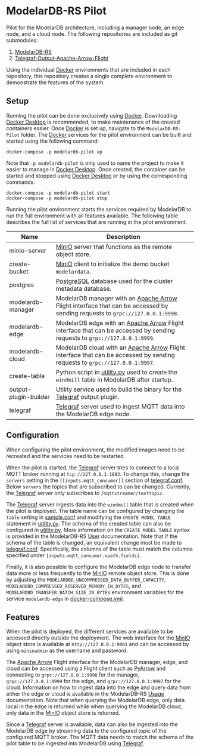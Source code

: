 # ModelarDB-RS Pilot
Pilot for the ModelarDB architecture, including a manager node, an edge node, and a cloud node. The following 
repositories are included as git submodules:

1. [ModelarDB-RS](https://github.com/ModelarData/ModelarDB-RS)
2. [Telegraf-Output-Apache-Arrow-Flight](https://github.com/ModelarData/Telegraf-Output-Apache-Arrow-Flight)

Using the individual [Docker](https://www.docker.com/) environments that are included in each repository, this
repository creates a single complete environment to demonstrate the features of the system.

## Setup
Running the pilot can be done exclusively using [Docker](https://docs.docker.com/). Downloading
[Docker Desktop](https://docs.docker.com/desktop/) is recommended, to make maintenance of the created containers easier.
Once [Docker](https://docs.docker.com/) is set up, navigate to the `ModelarDB-RS-Pilot` folder. The
[Docker](https://docs.docker.com/) services for the pilot environment can be built and started using the following command:

```console
docker-compose -p modelardb-pilot up
```

Note that `-p modelardb-pilot` is only used to name the project to make it easier to manage in
[Docker Desktop](https://docs.docker.com/desktop/). Once created, the container can be started and stopped using
[Docker Desktop](https://docs.docker.com/desktop/) or by using the corresponding commands:

```console
docker-compose -p modelardb-pilot start
docker-compose -p modelardb-pilot stop
```

Running the pilot environment starts the services required by ModelarDB to run the full environment with all features 
available. The following table describes the full list of services that are running in the pilot environment.

| **Name**              | **Description**                                                                                                                                          |
|-----------------------|----------------------------------------------------------------------------------------------------------------------------------------------------------|
| minio-server          | [MinIO](https://min.io/) server that functions as the remote object store.                                                                               |
| create-bucket         | [MinIO](https://min.io/) client to initialize the demo bucket `modelardata`.                                                                             |
| postgres              | [PostgreSQL](https://www.postgresql.org/) database used for the cluster metadata database.                                                               |
| modelardb-manager     | ModelarDB manager with an [Apache Arrow](https://arrow.apache.org) Flight interface that can be accessed by sending requests to `grpc://127.0.0.1:9998`. |
| modelardb-edge        | ModelarDB edge with an [Apache Arrow](https://arrow.apache.org) Flight interface that can be accessed by sending requests to `grpc://127.0.0.1:9999`.    |
| modelardb-cloud       | ModelarDB cloud with an [Apache Arrow](https://arrow.apache.org) Flight interface that can be accessed by sending requests to `grpc://127.0.0.1:9997`.   |
| create-table          | Python script in [utility.py](utility.py) used to create the `windmill` table in ModelarDB after startup.                                                |
| output-plugin-builder | Utility service used to build the binary for the [Telegraf](https://www.influxdata.com/time-series-platform/telegraf) output plugin.                     |
| telegraf              | [Telegraf](https://www.influxdata.com/time-series-platform/telegraf) server used to ingest MQTT data into the ModelarDB edge node.                       |

## Configuration
When configuring the pilot environment, the modified images need to be recreated and the services need to be restarted.

When the pilot is started, the [Telegraf](https://www.influxdata.com/time-series-platform/telegraf) server tries to 
connect to a local MQTT broker running at `tcp://127.0.0.1:1883`. To change this, change the `servers` setting in the
`[[inputs.mqtt_consumer]]` section of [telegraf.conf](telegraf/telegraf.conf). Below `servers` the topics that are 
subscribed to can be changed. Currently, the [Telegraf](https://www.influxdata.com/time-series-platform/telegraf) server
only subscribes to `/mqttstreamer/testtopic`.

The [Telegraf](https://www.influxdata.com/time-series-platform/telegraf) server ingests data into the 
`windmill` table that is created when the pilot is deployed. The table name can be configured by changing the `table` 
setting in [sample.conf](telegraf/sample.conf) and modifying the `CREATE MODEL TABLE` statement in [utility.py](utility.py). 
The schema of the created table can also be configured in [utility.py](utility.py). More information on the 
`CREATE MODEL TABLE` syntax is provided in the ModelarDB-RS 
[User](https://github.com/ModelarData/ModelarDB-RS/blob/main/docs/user/README.md#ingest-data) documentation. Note that 
if the schema of the table is changed, an equivalent change must be made to [telegraf.conf](telegraf/telegraf.conf).
Specifically, the columns of the table must match the columns specified under `[inputs.mqtt_consumer.xpath.fields]`.

Finally, it is also possible to configure the ModelarDB edge node to transfer data more or less frequently to the
[MinIO](https://min.io/) remote object store. This is done by adjusting the `MODELARDBD_UNCOMPRESSED_DATA_BUFFER_CAPACITY`,
`MODELARDBD_COMPRESSED_RESERVED_MEMORY_IN_BYTES`, and `MODELARDBD_TRANSFER_BATCH_SIZE_IN_BYTES` environment variables for
the service `modelardb-edge` in [docker-compose.yml](docker-compose.yml).

## Features
When the pilot is deployed, the different services are available to be accessed directly outside the deployment. The
web interface for the [MinIO](https://min.io/) object store is available at `http://127.0.0.1:9001` and can be accessed 
by using `minioadmin` as the username and password.

The [Apache Arrow](https://arrow.apache.org) Flight interface for the ModelarDB manager, edge, and cloud can be accessed
using a Flight client such as [PyArrow](https://pypi.org/project/pyarrow/) and connecting to `grpc://127.0.0.1:9998` 
for the manager, `grpc://127.0.0.1:9999` for the edge, and `grpc://127.0.0.1:9997` for the cloud. Information on how to 
ingest data into the edge and query data from either the edge or cloud is available in the ModelarDB-RS 
[Usage](https://github.com/ModelarData/ModelarDB-RS/blob/main/docs/user/README.md#usage) documentation. Note that when 
querying the ModelarDB edge, only data local in the edge is returned while when querying the ModelarDB cloud, only data 
in the [MinIO](https://min.io/) object store is returned.

Since a [Telegraf](https://www.influxdata.com/time-series-platform/telegraf) server is available, data can also be 
ingested into the ModelarDB edge by streaming data to the configured topic of the configured MQTT broker. The MQTT data 
needs to match the schema of the pilot table to be ingested into ModelarDB using
[Telegraf](https://www.influxdata.com/time-series-platform/telegraf).
